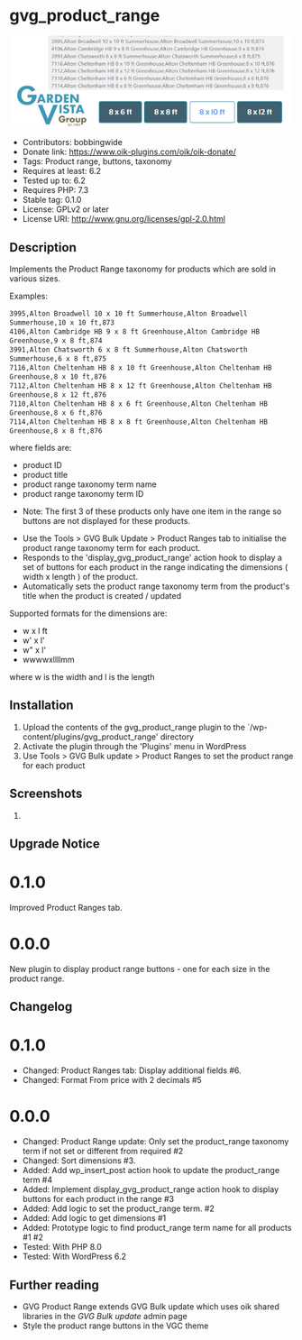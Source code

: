 # gvg_product_range 
![banner](assets/gvg_product_range-banner-772x250.jpg)
* Contributors: bobbingwide
* Donate link: https://www.oik-plugins.com/oik/oik-donate/
* Tags: Product range, buttons, taxonomy
* Requires at least: 6.2
* Tested up to: 6.2
* Requires PHP: 7.3
* Stable tag: 0.1.0
* License: GPLv2 or later
* License URI: http://www.gnu.org/licenses/gpl-2.0.html

## Description 
Implements the Product Range taxonomy for products which are sold in various sizes.

Examples:

```
3995,Alton Broadwell 10 x 10 ft Summerhouse,Alton Broadwell Summerhouse,10 x 10 ft,873
4106,Alton Cambridge HB 9 x 8 ft Greenhouse,Alton Cambridge HB Greenhouse,9 x 8 ft,874
3991,Alton Chatsworth 6 x 8 ft Summerhouse,Alton Chatsworth Summerhouse,6 x 8 ft,875
7116,Alton Cheltenham HB 8 x 10 ft Greenhouse,Alton Cheltenham HB Greenhouse,8 x 10 ft,876
7112,Alton Cheltenham HB 8 x 12 ft Greenhouse,Alton Cheltenham HB Greenhouse,8 x 12 ft,876
7110,Alton Cheltenham HB 8 x 6 ft Greenhouse,Alton Cheltenham HB Greenhouse,8 x 6 ft,876
7114,Alton Cheltenham HB 8 x 8 ft Greenhouse,Alton Cheltenham HB Greenhouse,8 x 8 ft,876
```

where fields are:
- product ID
- product title
- product range taxonomy term name
- product range taxonomy term ID

* Note: The first 3 of these products only have one item in the range so buttons are not displayed for these products.

- Use the Tools > GVG Bulk Update > Product Ranges tab to initialise the product range taxonomy term for each product.
- Responds to the 'display_gvg_product_range' action hook to display a set of buttons for each product in the range indicating the dimensions ( width x length ) of the product.
- Automatically sets the product range taxonomy term from the product's title when the product is created / updated

Supported formats for the dimensions are:

- w x l ft
- w' x l'
- w" x l'
- wwwwxllllmm

where w is the width and l is the length


## Installation 
1. Upload the contents of the gvg_product_range plugin to the `/wp-content/plugins/gvg_product_range' directory
1. Activate the plugin through the 'Plugins' menu in WordPress
1. Use Tools > GVG Bulk update > Product Ranges to set the product range for each product


## Screenshots 
1.

## Upgrade Notice 
# 0.1.0 
Improved Product Ranges tab.

# 0.0.0 
New plugin to display product range buttons - one for each size in the product range.

## Changelog 
# 0.1.0 
* Changed: Product Ranges tab: Display additional fields #6.
* Changed: Format From price with 2 decimals #5

# 0.0.0 
* Changed: Product Range update: Only set the product_range taxonomy term if not set or different from required #2
* Changed: Sort dimensions #3.
* Added: Add wp_insert_post action hook to update the product_range term #4
* Added: Implement display_gvg_product_range action hook to display buttons for each product in the range #3
* Added: Add logic to set the product_range term. #2
* Added: Add logic to get dimensions #1
* Added: Prototype logic to find product_range term name for all products #1 #2
* Tested: With PHP 8.0
* Tested: With WordPress 6.2

## Further reading 
- GVG Product Range extends GVG Bulk update which uses oik shared libraries in the _GVG Bulk update_ admin page
- Style the product range buttons in the VGC theme
